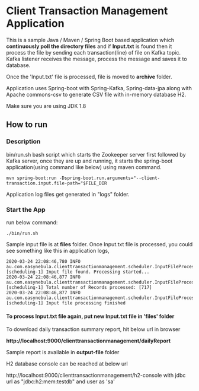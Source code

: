 # Client Transaction Management Application

This is a sample Java / Maven / Spring Boot based application which **continuously poll the directory files** and if **Input.txt** is found
then it process the file by sending each transaction(line) of file on Kafka topic. Kafka listener receives the message, process 
the message and saves it to database.

Once the 'Input.txt' file is processed, file is moved to **archive** folder.

Application uses Spring-boot with Spring-Kafka, Spring-data-jpa along with Apache commons-csv to generate CSV file with in-memory database H2.

Make sure you are using JDK 1.8

## How to run

### Description
bin/run.sh bash script which starts the Zookeeper server first followed by Kafka server, once they are up and running, 
it starts the spring-boot application(using command like below) using maven command.

```
mvn spring-boot:run -Dspring-boot.run.arguments="--client-transaction.input.file-path="$FILE_DIR
```

Application log files get generated in "logs" folder.

### Start the App

run below command:

```
./bin/run.sh
```

Sample input file is at **files** folder. Once Input.txt file is processed, you could see something like this in application logs,

```
2020-03-24 22:08:46,780 INFO au.com.easynebula.clienttransactionmanagement.scheduler.InputFileProcessingScheduler [scheduling-1] Input file found. Processing started...
2020-03-24 22:08:46,877 INFO au.com.easynebula.clienttransactionmanagement.scheduler.InputFileProcessingScheduler [scheduling-1] Total number of Records processed: [717]
2020-03-24 22:08:46,877 INFO au.com.easynebula.clienttransactionmanagement.scheduler.InputFileProcessingScheduler [scheduling-1] Input file processing finished
```

#### To process Input.txt file again, put new Input.txt file in 'files' folder

To download daily transaction summary report, hit below url in browser

**http://localhost:9000/clienttransactionmanagement/dailyReport**

Sample report is available in **output-file** folder

H2 database console can be reached at below url

http://localhost:9000/clienttransactionmanagement/h2-console with jdbc url as "jdbc:h2:mem:testdb" and user as 'sa'


